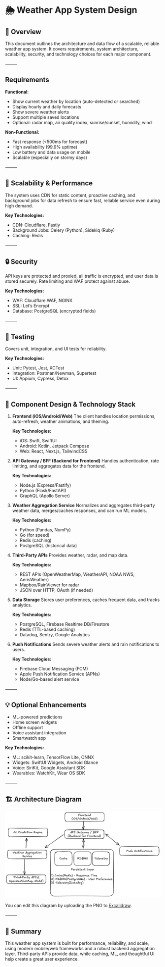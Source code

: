 # 🌦️ Weather App System Design

## 🧠 Overview

This document outlines the architecture and data flow of a scalable, reliable weather app system. It covers requirements, system architecture, scalability, security, and technology choices for each major component.

⸻

## Requirements

**Functional:**
- Show current weather by location (auto-detected or searched)
- Display hourly and daily forecasts
- Show severe weather alerts
- Support multiple saved locations
- Optional: radar map, air quality index, sunrise/sunset, humidity, wind

**Non-Functional:**
- Fast response (<500ms for forecast)
- High availability (99.9% uptime)
- Low battery and data usage on mobile
- Scalable (especially on stormy days)

⸻

## 🚀 Scalability & Performance

The system uses CDN for static content, proactive caching, and background jobs for data refresh to ensure fast, reliable service even during high demand.

**Key Technologies:**
- CDN: Cloudflare, Fastly
- Background Jobs: Celery (Python), Sidekiq (Ruby)
- Caching: Redis

⸻

## 🔒 Security

API keys are protected and proxied, all traffic is encrypted, and user data is stored securely. Rate limiting and WAF protect against abuse.

**Key Technologies:**
- WAF: Cloudflare WAF, NGINX
- SSL: Let’s Encrypt
- Database: PostgreSQL (encrypted fields)

⸻

## 🧪 Testing

Covers unit, integration, and UI tests for reliability.

**Key Technologies:**
- Unit: Pytest, Jest, XCTest
- Integration: Postman/Newman, Supertest
- UI: Appium, Cypress, Detox

⸻

## 🧩 Component Design & Technology Stack

1. **Frontend (iOS/Android/Web)**
   The client handles location permissions, auto-refresh, weather animations, and theming.
   
   **Key Technologies:**
   - iOS: Swift, SwiftUI
   - Android: Kotlin, Jetpack Compose
   - Web: React, Next.js, TailwindCSS

2. **API Gateway / BFF (Backend for Frontend)**
   Handles authentication, rate limiting, and aggregates data for the frontend.
   
   **Key Technologies:**
   - Node.js (Express/Fastify)
   - Python (Flask/FastAPI)
   - GraphQL (Apollo Server)

3. **Weather Aggregation Service**
   Normalizes and aggregates third-party weather data, merges/caches responses, and can run ML models.
   
   **Key Technologies:**
   - Python (Pandas, NumPy)
   - Go (for speed)
   - Redis (caching)
   - PostgreSQL (historical data)

4. **Third-Party APIs**
   Provides weather, radar, and map data.
   
   **Key Technologies:**
   - REST APIs (OpenWeatherMap, WeatherAPI, NOAA NWS, AerisWeather)
   - Mapbox/RainViewer for radar
   - JSON over HTTP, OAuth (if needed)

5. **Data Storage**
   Stores user preferences, caches frequent data, and tracks analytics.
   
   **Key Technologies:**
   - PostgreSQL, Firebase Realtime DB/Firestore
   - Redis (TTL-based caching)
   - Datadog, Sentry, Google Analytics

6. **Push Notifications**
   Sends severe weather alerts and rain notifications to users.
   
   **Key Technologies:**
   - Firebase Cloud Messaging (FCM)
   - Apple Push Notification Service (APNs)
   - Node/Go-based alert service

⸻

## 💡 Optional Enhancements
- ML-powered predictions
- Home screen widgets
- Offline support
- Voice assistant integration
- Smartwatch app

**Key Technologies:**
- ML: scikit-learn, TensorFlow Lite, ONNX
- Widgets: SwiftUI Widgets, Android Glance
- Voice: SiriKit, Google Assistant SDK
- Wearables: WatchKit, Wear OS SDK

⸻

## 🏗️ Architecture Diagram

![Weather App System Diagram](weather-app.excalidraw.png)

You can edit this diagram by uploading the PNG to [Excalidraw](https://excalidraw.com).

⸻

## 📝 Summary

This weather app system is built for performance, reliability, and scale, using modern mobile/web frameworks and a robust backend aggregation layer. Third-party APIs provide data, while caching, ML, and thoughtful UI help create a great user experience.
